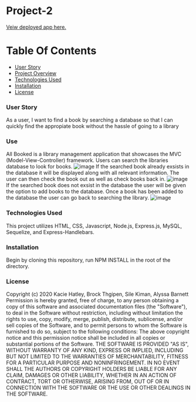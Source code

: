 # Project-2

<a href='https://cryptic-chamber-77839.herokuapp.com/'>Veiw deployed app here.</a>

# Table Of Contents
- [User Story](#User-Story)
- [Project Overview](#Use)
- [Technologies Used](#Tech-Used)
- [Installation](#Installation)
- [License](#license)

### <a name="User-Story"></a>User Story
As a user, I want to find a book by searching a database so that I can quickly find the appropiate book without the hassle of going to a library

### <a name="Project Overview"></a>Use
All Booked is a library management application that showcases the MVC (Model-View-Controller) framework. Users can search the libraries database to look for books. 
![image](https://raw.githubusercontent.com/BrockThigpen/Project-2/master/public/assets/images/indexDemo.png)
If the searched book already exsists in the database it will be displayed along with all relevant information. The user can then check the book out as well as check books back in.
![image](https://raw.githubusercontent.com/BrockThigpen/Project-2/master/public/assets/images/libDemo.png)
If the searched book does not exsist in the database the user will be given the option to add books to the database. Once a book has been added to the database the user can go back to searching the library.
![image](https://raw.githubusercontent.com/BrockThigpen/Project-2/master/public/assets/images/searchDemo.png)


### <a name="Tech-Used"></a>Technologies Used
This project utilizes HTML, CSS, Javascript, Node.js, Express.js, MySQL, Sequelize, and Express-Handlebars.

### <a name="Installation"></a>Installation
Begin by cloning this repository, run NPM INSTALL in the root of the directory.

### <a name="license"></a>License
Copyright (c) 2020 Kacie Hatley, Brock Thgipen, Sile Kiman, Alyssa Barnett
Permission is hereby granted, free of charge, to any person obtaining a copy of this software and associated documentation files (the "Software"), to deal in the Software without restriction, including without limitation the rights to use, copy, modify, merge, publish, distribute, sublicense, and/or sell copies of the Software, and to permit persons to whom the Software is furnished to do so, subject to the following conditions:
The above copyright notice and this permission notice shall be included in all copies or substantial portions of the Software.
THE SOFTWARE IS PROVIDED "AS IS", WITHOUT WARRANTY OF ANY KIND, EXPRESS OR IMPLIED, INCLUDING BUT NOT LIMITED TO THE WARRANTIES OF MERCHANTABILITY, FITNESS FOR A PARTICULAR PURPOSE AND NONINFRINGEMENT. IN NO EVENT SHALL THE AUTHORS OR COPYRIGHT HOLDERS BE LIABLE FOR ANY CLAIM, DAMAGES OR OTHER LIABILITY, WHETHER IN AN ACTION OF CONTRACT, TORT OR OTHERWISE, ARISING FROM, OUT OF OR IN CONNECTION WITH THE SOFTWARE OR THE USE OR OTHER DEALINGS IN THE SOFTWARE.

